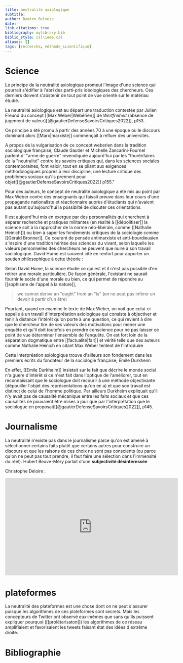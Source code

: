```yaml
---
title: neutralité axiologique
subtitle:
author: Damien Belvèze
date:
link_citations: true
bibliography: mylibrary.bib
biblio_style: csl\ieee.csl
aliases: []
tags: [recherche, méthode_scientifique]
---
```


# Science

Le principe de la neutralité axiologique promeut l'image d'une science qui pourrait s'édifier à l'abri des parti-pris idéologiques des chercheurs. Ces derniers doivent s'abstenir de tout point de vue orienté sur le matériau étudié. 

La neutralité axiologique est au départ une traduction contestée par Julien Freund du concept [[Max Weber|Webérien]]  de *Wertfreiheit* (absence de jugement de valeur)[[@gautierDefenseSavoirsCritiques2022]], p153.


Ce principe a été promu à partir des années 70 à une époque où le discours dominant alors [[Marx|marxiste]] commençait à refluer des universités. 

A propos de la vulgarisation de ce concept weberien dans la tradition sociologique française, Claude Gautier et Michelle Zancarini-Fournel parlent d' "arme de guerre" revendiquée aujourd'hui par les "thurérifaires de la "neutralité" contre les savoirs critiques qui, dans les sciences sociales contemporaines, font valoir, tout en se pliant aux exigences méthodologiques propres à leur discipline, une lecture critique des problèmes sociaux qu'ils prennent pour objet[[@gautierDefenseSavoirsCritiques2022]] p155."

Pour ces auteurs, le concept de neutralité axiologique a été mis au point par Max Weber contre des enseignants qui faisait preuve dans leur cours d'une propagande nationaliste et réactionnaire auprès d'étudiants qui n'avaient pas autant qu'aujourd'hui la possiblité de discuter ces orientations. 

Il est aujourd'hui mis en exergue par des personnalités qui cherchent à séparer recherche et pratiques militantes (en réalité à [[dépolitiser]] la science soit à la rapprocher de la norme néo-libérale, comme [[Nathalie Heinich]]) ou bien à saper les fondements critiques de la sociologie comme [[Gérald Bronner]].  Ce courant de pensée antimarxiste et anti-bourdieusien s'inspire d'une tradition héritée des sciences du vivant, selon laquelle les valeurs personnelles des chercheurs ne peuvent que nuire à son travail sociologique. David Hume est souvent cité en renfort pour apporter un soutien philosophique à cette théorie : 

Selon David Hume, la science étudie ce qui est et il n'est pas possible d'en retirer une morale particulière. De façon générale, l'existant ne saurait fournir le socle d'une morale ou bien, ce qui permet de répondre au [[sophisme de l'appel à la nature]],

> we cannot derive an "ought" from an "is" (on ne peut pas inférer un devoir à partir d'un être)


Pourtant, quand on examine le texte de Max Weber, on voit que celui-ci appelle à un travail d'interprétation axiologique qui consiste à objectiver et tenir à distance l'intérêt qu'on porte à une question, ce qui revient à dire que le chercheur tire de ses valeurs des motivations pour mener une enquête et qu'il doit toutefois en prendre conscience pour ne pas laisser ce point de vue déterminer l'ensemble de l'enquête. On est fort loin de la séparation dogmatique entre [[factualité|fait]] et vérité telle que des auteurs comme Nathalie Heinich en citant Max Weber tentent de l'introduire

Cette interpréation axiologique trouve d'ailleurs son fondement dans les premiers écrits du fondateur de la sociologie française, Emile Durkheim 

En effet, [[Emile Durkheim]] insistait sur le fait que décrire le monde social n'a guère d'intérêt si ce n'est fait dans l'optique de l'améliorer, tout en reconnaissant que le sociologue doit recourir à une méthode objectivante (dépouiller l'objet des représentations qu'on en a) et que son travail est distinct de celui de l'homme politique. Par ailleurs Durkheim expliquait qu'il n'y avait pas de causalité mécanique entre les faits sociaux et que ces causalités ne pouvaient être mises à jour que par l'interprétation que le sociologue en proposait[[@gautierDefenseSavoirsCritiques2022]], p145.




# Journalisme

La neutralité n'existe pas dans le journalisme parce qu'on est amené à sélectionner certains faits plutôt que certains autres pour construire un discours et que les raisons de ces choix ne sont pas conscients (ou parce qu'on ne peut pas tout prendre, il faut faire une sélection dans l'immensité du réel). Hubert Beuve-Méry parlait d'une **subjectivité désintéressée**

Christophe Deloire : 
<iframe width="560" height="315" src="https://www.youtube.com/embed/YHNxl8djy5Y?start=3956" title="YouTube video player" frameborder="0" allow="accelerometer; autoplay; clipboard-write; encrypted-media; gyroscope; picture-in-picture" allowfullscreen></iframe>


# plateformes

La neutralité des plateformes est une chose dont on ne peut s'assurer puisque les algorithmes de ces plateformes sont secrets. Mais les concepteurs de Twitter ont observé eux-mêmes que sans qu'ils puissent expliquer pourquoi ([[prolétarisaton]]) les algorithmes de ce réseau amplifiaient et favorisaient les tweets faisant état des idées d'extrême droite.



# Bibliographie
